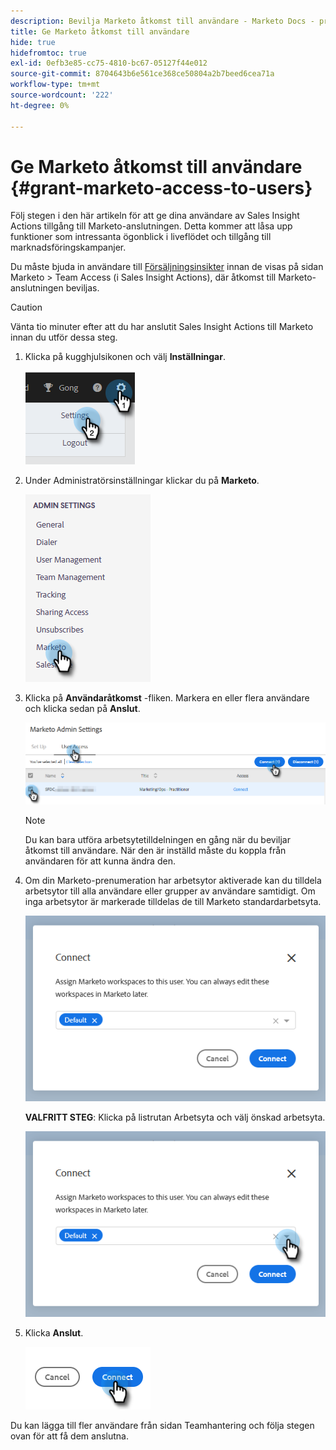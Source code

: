 ```yaml
---
description: Bevilja Marketo åtkomst till användare - Marketo Docs - produktdokumentation
title: Ge Marketo åtkomst till användare
hide: true
hidefromtoc: true
exl-id: 0efb3e85-cc75-4810-bc67-05127f44e012
source-git-commit: 8704643b6e561ce368ce50804a2b7beed6cea71a
workflow-type: tm+mt
source-wordcount: '222'
ht-degree: 0%

---
```


# Ge Marketo åtkomst till användare {#grant-marketo-access-to-users}

Följ stegen i den här artikeln för att ge dina användare av Sales Insight Actions tillgång till Marketo-anslutningen. Detta kommer att låsa upp funktioner som intressanta ögonblick i liveflödet och tillgång till marknadsföringskampanjer.

Du måste bjuda in användare till [Försäljningsinsikter](/help/marketo/product-docs/marketo-sales-insight/actions/admin/invite-users-and-admins.md#invite-users) innan de visas på sidan Marketo > Team Access (i Sales Insight Actions), där åtkomst till Marketo-anslutningen beviljas.

>[!CAUTION]
>
>Vänta tio minuter efter att du har anslutit Sales Insight Actions till Marketo innan du utför dessa steg.

1. Klicka på kugghjulsikonen och välj **Inställningar**.

   ![](assets/grant-marketo-access-to-users-1.png)

1. Under Administratörsinställningar klickar du på **Marketo**.

   ![](assets/grant-marketo-access-to-users-2.png)

1. Klicka på **Användaråtkomst** -fliken. Markera en eller flera användare och klicka sedan på **Anslut**.

   ![](assets/grant-marketo-access-to-users-3.png)

   >[!NOTE]
   >
   >Du kan bara utföra arbetsytetilldelningen en gång när du beviljar åtkomst till användare. När den är inställd måste du koppla från användaren för att kunna ändra den.

1. Om din Marketo-prenumeration har arbetsytor aktiverade kan du tilldela arbetsytor till alla användare eller grupper av användare samtidigt. Om inga arbetsytor är markerade tilldelas de till Marketo standardarbetsyta.

   ![](assets/grant-marketo-access-to-users-4.png)

   **VALFRITT STEG**: Klicka på listrutan Arbetsyta och välj önskad arbetsyta.

   ![](assets/grant-marketo-access-to-users-5.png)

1. Klicka **Anslut**.

   ![](assets/grant-marketo-access-to-users-6.png)

Du kan lägga till fler användare från sidan Teamhantering och följa stegen ovan för att få dem anslutna.
